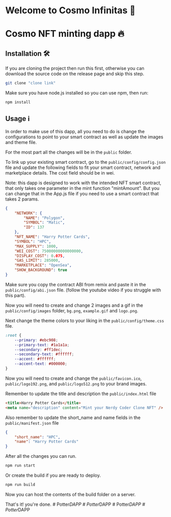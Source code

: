 # Welcome to Cosmo Infinitas 👄

# Cosmo NFT minting dapp 🔥

## Installation 🛠️

If you are cloning the project then run this first, otherwise you can download
the source code on the release page and skip this step.

```sh
git clone "clone link"
```

Make sure you have node.js installed so you can use npm, then run:

```sh
npm install
```

## Usage ℹ️

In order to make use of this dapp, all you need to do is change the
configurations to point to your smart contract as well as update the images and
theme file.

For the most part all the changes will be in the `public` folder.

To link up your existing smart contract, go to the `public/config/config.json`
file and update the following fields to fit your smart contract, network and
marketplace details. The cost field should be in wei.

Note: this dapp is designed to work with the intended NFT smart contract, that
only takes one parameter in the mint function "mintAmount". But you can change
that in the App.js file if you need to use a smart contract that takes 2 params.

```json
{
	"NETWORK": {
		"NAME": "Polygon",
		"SYMBOL": "Matic",
		"ID": 137
	},
	"NFT_NAME": "Harry Potter Cards",
	"SYMBOL": "HPC",
	"MAX_SUPPLY": 1000,
	"WEI_COST": 75000000000000000,
	"DISPLAY_COST": 0.075,
	"GAS_LIMIT": 285000,
	"MARKETPLACE": "OpenSea",
	"SHOW_BACKGROUND": true
}
```

Make sure you copy the contract ABI from remix and paste it in the
`public/config/abi.json` file. (follow the youtube video if you struggle with
this part).

Now you will need to create and change 2 images and a gif in the
`public/config/images` folder, `bg.png`, `example.gif` and `logo.png`.

Next change the theme colors to your liking in the `public/config/theme.css`
file.

```css
:root {
	--primary: #ebc908;
	--primary-text: #1a1a1a;
	--secondary: #ff1dec;
	--secondary-text: #ffffff;
	--accent: #ffffff;
	--accent-text: #000000;
}
```

Now you will need to create and change the `public/favicon.ico`,
`public/logo192.png`, and `public/logo512.png` to your brand images.

Remember to update the title and description the `public/index.html` file

```html
<title>Harry Potter Cards</title>
<meta name="description" content="Mint your Nerdy Coder Clone NFT" />
```

Also remember to update the short_name and name fields in the
`public/manifest.json` file

```json
{
	"short_name": "HPC",
	"name": "Harry Potter Cards"
}
```

After all the changes you can run.

```sh
npm run start
```

Or create the build if you are ready to deploy.

```sh
npm run build
```

Now you can host the contents of the build folder on a server.

That's it! you're done. #   P o t t e r * D A P P     #   P o t t e r * D A P P     
#   P o t t e r _ D A P P  
 #   P o t t e r _ D A P P  
 